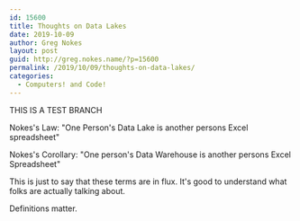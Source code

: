 ```yaml
---
id: 15600
title: Thoughts on Data Lakes
date: 2019-10-09
author: Greg Nokes
layout: post
guid: http://greg.nokes.name/?p=15600
permalink: /2019/10/09/thoughts-on-data-lakes/
categories:
  - Computers! and Code!
---
```


THIS IS A TEST BRANCH

Nokes's Law: "One Person's Data Lake is another persons Excel spreadsheet"

Nokes's Corollary: "One person's Data Warehouse is another persons Excel Spreadsheet"

<!--more-->

This is just to say that these terms are in flux. It's good to understand what folks are actually talking about.

Definitions matter.
